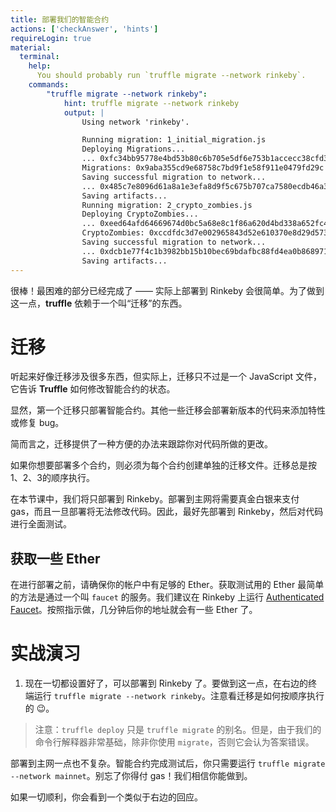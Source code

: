 ```yaml
---
title: 部署我们的智能合约
actions: ['checkAnswer', 'hints']
requireLogin: true
material:
  terminal:
    help:
      You should probably run `truffle migrate --network rinkeby`.
    commands:
        "truffle migrate --network rinkeby":
            hint: truffle migrate --network rinkeby
            output: |
                Using network 'rinkeby'.

                Running migration: 1_initial_migration.js
                Deploying Migrations...
                ... 0xfc34bb95778e4bd53b80c6b705e5df6e753b1accecc38cfd35cb02c0e37ee223
                Migrations: 0x9aba355cd9e68758c7bd9f1e58f911e0479fd29c
                Saving successful migration to network...
                ... 0x485c7e8096d61a8a1e3efa8d9f5c675b707ca7580ecdb46a307b11146351fc9d
                Saving artifacts...
                Running migration: 2_crypto_zombies.js
                Deploying CryptoZombies...
                ... 0xeed64afd64669674d0bc5a68e8c1f86a620d4bd338a652fc42f54353a252d07c
                CryptoZombies: 0xccdfdc3d7e002965843d52e610370e8d29d5737f
                Saving successful migration to network...
                ... 0xdcb1e77f4c1b3982bb15b10bec69bdafbc88fd4ea0b868971e850b02875de68e
                Saving artifacts...
---
```


很棒！最困难的部分已经完成了 —— 实际上部署到 Rinkeby 会很简单。为了做到这一点，**truffle** 依赖于一个叫“迁移”的东西。

# 迁移

听起来好像迁移涉及很多东西，但实际上，迁移只不过是一个 JavaScript 文件，它告诉 **Truffle** 如何修改智能合约的状态。

显然，第一个迁移只部署智能合约。其他一些迁移会部署新版本的代码来添加特性或修复 bug。

简而言之，迁移提供了一种方便的办法来跟踪你对代码所做的更改。

如果你想要部署多个合约，则必须为每个合约创建单独的迁移文件。迁移总是按1、2、3的顺序执行。

在本节课中，我们将只部署到 Rinkeby。部署到主网将需要真金白银来支付 gas，而且一旦部署将无法修改代码。因此，最好先部署到 Rinkeby，然后对代码进行全面测试。

## 获取一些 Ether

在进行部署之前，请确保你的帐户中有足够的 Ether。获取测试用的 Ether 最简单的方法是通过一个叫 `faucet` 的服务。我们建议在 Rinkeby 上运行 <a href="https://faucet.rinkeby.io/" target=”_blank”>Authenticated Faucet</a>。按照指示做，几分钟后你的地址就会有一些 Ether 了。

# 实战演习

1. 现在一切都设置好了，可以部署到 Rinkeby 了。要做到这一点，在右边的终端运行 `truffle migrate --network rinkeby`。注意看迁移是如何按顺序执行的 😉。

 >注意：`truffle deploy` 只是 `truffle migrate` 的别名。但是，由于我们的命令行解释器非常基础，除非你使用 `migrate`，否则它会认为答案错误。

部署到主网一点也不复杂。智能合约完成测试后，你只需要运行 `truffle migrate --network mainnet`。别忘了你得付 gas！我们相信你能做到。

如果一切顺利，你会看到一个类似于右边的回应。
